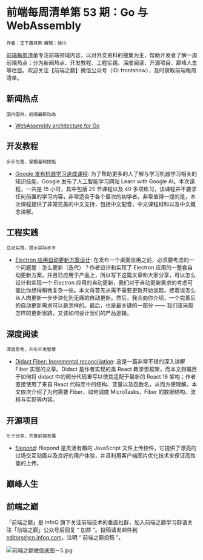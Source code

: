 # 前端每周清单第 53 期：Go 与 WebAssembly

`作者：王下邀月熊` `编辑：徐川`

[前端每周清单](http://www.infoq.com/cn/FE-Weekly)专注前端领域内容，以对外文资料的搜集为主，帮助开发者了解一周前端热点；分为新闻热点、开发教程、工程实践、深度阅读、开源项目、巅峰人生等栏目。欢迎关注【前端之巅】微信公众号（ID: frontshow），及时获取前端每周清单。

## 新闻热点

`国内国外，前端最新动态`

* [WebAssembly architecture for Go](https://parg.co/UWu)

## 开发教程

`步步为营，掌握基础技能`

* [Google 发布机器学习速成课程](https://developers.google.com/machine-learning/crash-course/): 为了帮助更多的人了解与学习机器学习相关的知识技能，Google 发布了人工智能学习网站 Learn with Google AI。本次课程，一共是 15 小时，其中包括 25 节课程以及 40 多项练习，该课程并不要求任何前置的学习内容，非常适合于各个层次的初学者。非常值得一提的是，本次课程提供了非常完美的中文支持，包括中文配音，中文课程材料以及中文概念讲解。

## 工程实践

`立足实践，提示实际水平`

* [Electron 应用自动更新方案设计](https://mp.weixin.qq.com/s/tJQ3M0zy53LnuPOYudL0Uw): 在发布一个桌面应用之前，必须要考虑的一个问题是：怎么更新（迭代）？作者设计和实现了 Electron 应用的一整套自动更新方案，并且已应用于产品上，所以写下这篇文章和大家分享，可以怎么设计和实现一个 Electron 应用的自动更新，我们对于自动更新需求的考虑可能比你想得稍微复杂一些。本文将首先从需不需要更新开始谈起，接着谈怎么从人肉更新一步步进化到无痛的自动更新。然后，我会向你介绍，一个完善后的自动更新需求可以是怎样的。最后，也是最关键的一部分 —— 我们该采取怎样的更新思路，又该如何设计我们的产品逻辑。

## 深度阅读

`深度思考，升华开发智慧`

* [Didact Fiber: Incremental reconciliation](https://parg.co/UW5): 这是一篇非常不错的深入讲解 Fiber 实现的文章。Didact 是作者实现的类 React 教学型框架，而本文则瞩目于如何将 didact 中的部分代码重写以使其适配于最新的 React 16 架构；作者直接使用了来自 React 代码库中的结构、变量以及函数名，从而方便理解。本文依次介绍了为何需要 Fiber，如何调度 MicroTasks，Fiber 的数据结构、流程与实现等内容。

## 开源项目

`乐于分享，共推前端发展`

* [filepond](https://github.com/pqina/filepond): filepond 是灵活有趣的 JavaScript 文件上传控件，它提供了漂亮的过场交互动画以及良好的用户体验，并且利用客户端图片优化技术来保证高性能的上传。

## 巅峰人生

## 前端之巅

「前端之巅」是 InfoQ 旗下关注前端技术的垂直社群，加入前端之巅学习群请关注「前端之巅」公众号后回复 “ 加群 ”。投稿请发邮件到 editors@cn.infoq.com，注明 “ 前端之巅投稿 ”。

![前端之巅微信底图－5.jpg](http://upload-images.jianshu.io/upload_images/1647496-01712a993d2b23de.jpg?imageMogr2/auto-orient/strip%7CimageView2/2/w/1240)

